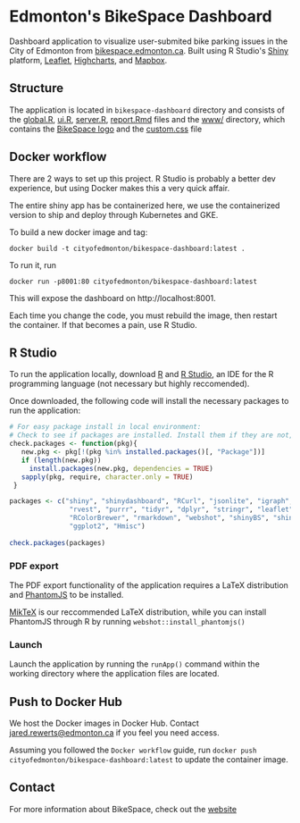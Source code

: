 # Edmonton's BikeSpace Dashboard

Dashboard application to visualize user-submited bike parking issues in the City
of Edmonton from [bikespace.edmonton.ca](http://bikespace.edmonton.ca). Built using R Studio's 
[Shiny](https://shiny.rstudio.com/) platform, [Leaflet](https://leafletjs.com/), [Highcharts](https://www.highcharts.com/), and [Mapbox](https://www.mapbox.com/).

## Structure

The application  is located in `bikespace-dashboard` directory and consists of the [global.R](https://gitlab.com/bikespace/shiny-dashboard/blob/master/bikespace-dashboard/global.R), [ui.R](https://gitlab.com/bikespace/shiny-dashboard/blob/master/bikespace-dashboard/ui.R), [server.R](https://gitlab.com/bikespace/shiny-dashboard/blob/master/bikespace-dashboard/server.R), [report.Rmd](https://gitlab.com/bikespace/shiny-dashboard/blob/master/bikespace-dashboard/report.Rmd) files and the [www/](https://gitlab.com/bikespace/shiny-dashboard/tree/master/bikespace-dashboard/www) directory, which contains the [BikeSpace logo](https://gitlab.com/bikespace/shiny-dashboard/blob/master/bikespace-dashboard/www/header_logo.png) and the [custom.css](https://gitlab.com/bikespace/shiny-dashboard/blob/master/bikespace-dashboard/www/custom.css) file

## Docker workflow

There are 2 ways to set up this project. R Studio is probably a better dev experience, but using Docker makes this a very quick affair.

The entire shiny app has be containerized here, we use the containerized version to ship and deploy through Kubernetes and GKE.

To build a new docker image and tag:

```shell
docker build -t cityofedmonton/bikespace-dashboard:latest .
```

To run it, run 
``` shell
docker run -p8001:80 cityofedmonton/bikespace-dashboard:latest
```

This will expose the dashboard on http://localhost:8001.

Each time you change the code, you must rebuild the image, then restart the container. If that becomes a pain, use R Studio.

## R Studio

To run the application locally, download [R](https://www.r-project.org/) and [R Studio](https://www.rstudio.com/), an IDE for the R programming language (not necessary but highly reccomended).

Once downloaded, the following code will install the necessary packages to run the application:

```r
# For easy package install in local environment:
# Check to see if packages are installed. Install them if they are not, then load them into the R session.
check.packages <- function(pkg){
   new.pkg <- pkg[!(pkg %in% installed.packages()[, "Package"])]
   if (length(new.pkg))
     install.packages(new.pkg, dependencies = TRUE)
   sapply(pkg, require, character.only = TRUE)
 }

packages <- c("shiny", "shinydashboard", "RCurl", "jsonlite", "igraph","highcharter",
               "rvest", "purrr", "tidyr", "dplyr", "stringr", "leaflet", "htmltools",
               "RColorBrewer", "rmarkdown", "webshot", "shinyBS", "shinyjs", "shinyWidgets",
               "ggplot2", "Hmisc")
 
check.packages(packages)

```

### PDF export

The PDF export functionality of the application requires a LaTeX distribution and [PhantomJS](http://phantomjs.org/) to be installed. 

[MikTeX](https://miktex.org/) is our reccommended LaTeX distribution, while you can install PhantomJS through R by running ```webshot::install_phantomjs()```

### Launch

Launch the application by running the ```runApp()``` command within the working directory where the application files are located.

## Push to Docker Hub

We host the Docker images in Docker Hub. Contact jared.rewerts@edmonton.ca if you feel you need access.

Assuming you followed the `Docker workflow` guide, run `docker push cityofedmonton/bikespace-dashboard:latest` to update the container image.

## Contact

For more information about BikeSpace, check out the [website](http://www.bikespace.ca/)
